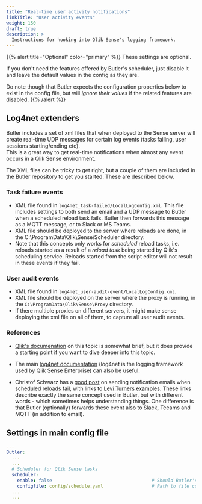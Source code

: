 ```yaml
---
title: "Real-time user activity notifications"
linkTitle: "User activity events"
weight: 150
draft: true
description: >
  Instructions for hooking into Qlik Sense's logging framework.
---
```

{{% alert title="Optional" color="primary" %}}
These settings are optional.

If you don't need the features offered by Butler's scheduler, just disable it and leave the default values in the config as they are.

Do note though that Butler expects the configuration properties below to exist in the config file, but will *ignore their values* if the related features are disabled.
{{% /alert %}}

<!-- TODO -->

## Log4net extenders

Butler includes a set of xml files that when deployed to the Sense server will create real-time UDP messages for certain log events (tasks failing, user sessions starting/ending etc).  
This is a great way to get real-time notifications when almost any event occurs in a Qlik Sense environment.  

The XML files can be tricky to get right, but a couple of them are included in the Butler repository to get you started. These are described below.

### Task failure events
  
* XML file found in `log4net_task-failed/LocalLogConfig.xml`. This file includes settings to both send an email and a UDP message to Butler when a scheduled reload task fails. Butler then forwards this message as a MQTT message, or to Slack or MS Teams.
* XML file should be deployed to the server where reloads are done, in the C:\ProgramData\Qlik\Sense\Scheduler directory.
* Note that this concepts only works for *scheduled* reload tasks, i.e. reloads started as a result of a *reload task* being started by Qlik's scheduling service. Reloads started from the script editor will not result in these events if they fail.

### User audit events

* XML file found in `log4net_user-audit-event/LocalLogConfig.xml`.
* XML file should be deployed on the server where the proxy is running, in the `C:\ProgramData\Qlik\Sense\Proxy` directory.
* If there multiple proxies on different servers, it might make sense deploying the xml file on all of them, to capture all user audit events.

### References

* [Qlik's documenation](https://help.qlik.com/en-US/sense-admin/September2020/Subsystems/DeployAdministerQSE/Content/Sense_DeployAdminister/QSEoW/Deploy_QSEoW/Server-Logging-Using-Appenders.htm) on this topic is somewhat brief, but it does provide a starting point if you want to dive deeper into this topic.  

* The main [log4net documentation](https://logging.apache.org/log4net/) (log4net is the logging framework used by Qlik Sense Enterprise) can also be useful.

* Christof Schwarz has a [good post](https://www.linkedin.com/pulse/qlik-sense-task-email-notifications-so-easy-christof-schwarz/?trackingId=X8MEGEmppfSvdukFRbnLwQ%3D%3D) on sending notification emails when scheduled reloads fail, with links to [Levi Turners examples](https://github.com/levi-turner/getting_notified_from_qliksense). These links describe exactly the same concept used in Butler, but with different words - which sometimes helps understanding things. One difference is that Butler (optionally) forwards these event also to Slack, Teeams and MQTT (in addition to email).


## Settings in main config file

```yaml
---
Butler:
  ...
  ...
  # Scheduler for Qlik Sense tasks
  scheduler:
    enable: false                                     # Should Butler's reload task scheduler be started?
    configfile: config/schedule.yaml                  # Path to file containing task start schedules
  ...
  ...
```
